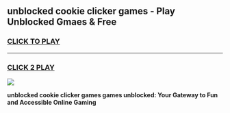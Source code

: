 
## unblocked cookie clicker games - Play Unblocked Gmaes & Free
<h3>
<a href="https://premium.freeplayer.one?title=unblocked_cookie_clicker_games&ref=20F">CLICK TO PLAY</a></h3>
<hr>

<h3>
<a href="https://premium.freeplayer.one?title=unblocked_cookie_clicker_games&ref=20F">CLICK 2 PLAY</a>
  
</h3>

<a href="https://premium.freeplayer.one?title=unblocked_cookie_clicker_games&ref=20F/"><img src="https://clearcache.store/games.png"></a>


**unblocked cookie clicker games games unblocked: Your Gateway to Fun and Accessible Online Gaming**
